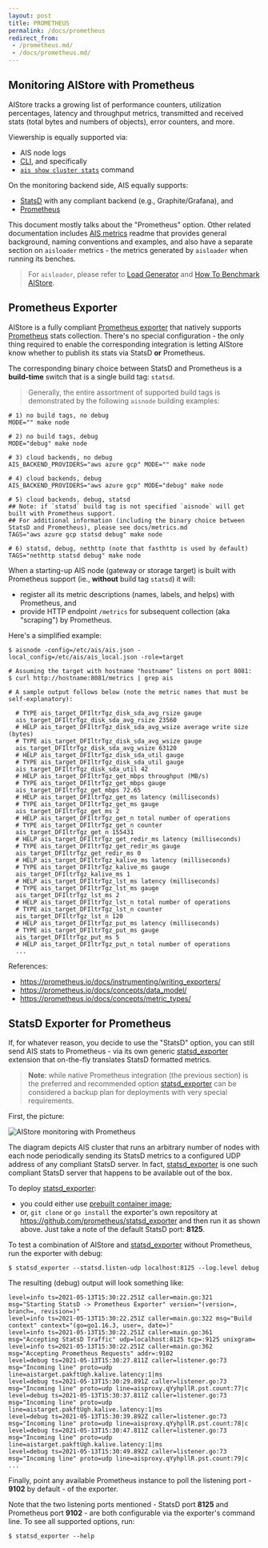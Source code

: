 ```yaml
---
layout: post
title: PROMETHEUS
permalink: /docs/prometheus
redirect_from:
 - /prometheus.md/
 - /docs/prometheus.md/
---
```


## Monitoring AIStore with Prometheus

AIStore tracks a growing list of performance counters, utilization percentages, latency and throughput metrics, transmitted and received stats (total bytes and numbers of objects), error counters, and more.

Viewership is equally supported via:
* AIS node logs
* [CLI](/docs/cli.md), and specifically
* [`ais show cluster stats`](/docs/cli/cluster.md) command

On the monitoring backend side, AIS equally supports:
* [StatsD](https://github.com/etsy/statsd) with any compliant backend (e.g., Graphite/Grafana), and
* [Prometheus](https://prometheus.io/)

This document mostly talks about the "Prometheus" option. Other related documentation includes [AIS metrics](metrics.md) readme that provides general background, naming conventions and examples, and also have a separate section on `aisloader` metrics - the metrics generated by `aisloader` when running its benches.

> For `aisloader`, please refer to [Load Generator](/docs/aisloader.md) and [How To Benchmark AIStore](howto_benchmark.md).

## Prometheus Exporter

AIStore is a fully compliant [Prometheus exporter](https://prometheus.io/docs/instrumenting/writing_exporters/) that natively supports [Prometheus](https://prometheus.io/) stats collection. There's no special configuration - the only thing required to enable the corresponding integration is letting AIStore know whether to publish its stats via StatsD **or** Prometheus.

The corresponding binary choice between StatsD and Prometheus is a **build-time** switch that is a single build tag: `statsd`.

> Generally, the entire assortment of supported build tags is demonstrated by the following `aisnode` building examples:

```console
# 1) no build tags, no debug
MODE="" make node

# 2) no build tags, debug
MODE="debug" make node

# 3) cloud backends, no debug
AIS_BACKEND_PROVIDERS="aws azure gcp" MODE="" make node

# 4) cloud backends, debug
AIS_BACKEND_PROVIDERS="aws azure gcp" MODE="debug" make node

# 5) cloud backends, debug, statsd
## Note: if `statsd` build tag is not specified `aisnode` will get built with Prometheus support.
## For additional information (including the binary choice between StatsD and Prometheus), please see docs/metrics.md
TAGS="aws azure gcp statsd debug" make node

# 6) statsd, debug, nethttp (note that fasthttp is used by default)
TAGS="nethttp statsd debug" make node
```

When a starting-up AIS node (gateway or storage target) is built with Prometheus support (ie., **without** build tag `statsd`) it will:

* register all its metric descriptions (names, labels, and helps) with Prometheus, and
* provide HTTP endpoint `/metrics` for subsequent collection (aka "scraping") by Prometheus.

Here's a simplified example:

```console
$ aisnode -config=/etc/ais/ais.json -local_config=/etc/ais/ais_local.json -role=target

# Assuming the target with hostname "hostname" listens on port 8081:
$ curl http://hostname:8081/metrics | grep ais

# A sample output follows below (note the metric names that must be self-explanatory):

  # TYPE ais_target_DFIltrTgz_disk_sda_avg_rsize gauge
  ais_target_DFIltrTgz_disk_sda_avg_rsize 23560
  # HELP ais_target_DFIltrTgz_disk_sda_avg_wsize average write size (bytes)
  # TYPE ais_target_DFIltrTgz_disk_sda_avg_wsize gauge
  ais_target_DFIltrTgz_disk_sda_avg_wsize 63120
  # HELP ais_target_DFIltrTgz_disk_sda_util gauge
  # TYPE ais_target_DFIltrTgz_disk_sda_util gauge
  ais_target_DFIltrTgz_disk_sda_util 42
  # HELP ais_target_DFIltrTgz_get_mbps throughput (MB/s)
  # TYPE ais_target_DFIltrTgz_get_mbps gauge
  ais_target_DFIltrTgz_get_mbps 72.65
  # HELP ais_target_DFIltrTgz_get_ms latency (milliseconds)
  # TYPE ais_target_DFIltrTgz_get_ms gauge
  ais_target_DFIltrTgz_get_ms 2
  # HELP ais_target_DFIltrTgz_get_n total number of operations
  # TYPE ais_target_DFIltrTgz_get_n counter
  ais_target_DFIltrTgz_get_n 155431
  # HELP ais_target_DFIltrTgz_get_redir_ms latency (milliseconds)
  # TYPE ais_target_DFIltrTgz_get_redir_ms gauge
  ais_target_DFIltrTgz_get_redir_ms 0
  # HELP ais_target_DFIltrTgz_kalive_ms latency (milliseconds)
  # TYPE ais_target_DFIltrTgz_kalive_ms gauge
  ais_target_DFIltrTgz_kalive_ms 1
  # HELP ais_target_DFIltrTgz_lst_ms latency (milliseconds)
  # TYPE ais_target_DFIltrTgz_lst_ms gauge
  ais_target_DFIltrTgz_lst_ms 2
  # HELP ais_target_DFIltrTgz_lst_n total number of operations
  # TYPE ais_target_DFIltrTgz_lst_n counter
  ais_target_DFIltrTgz_lst_n 120
  # HELP ais_target_DFIltrTgz_put_ms latency (milliseconds)
  # TYPE ais_target_DFIltrTgz_put_ms gauge
  ais_target_DFIltrTgz_put_ms 5
  # HELP ais_target_DFIltrTgz_put_n total number of operations
  ...
```

References:

* https://prometheus.io/docs/instrumenting/writing_exporters/
* https://prometheus.io/docs/concepts/data_model/
* https://prometheus.io/docs/concepts/metric_types/

## StatsD Exporter for Prometheus

If, for whatever reason, you decide to use the "StatsD" option, you can still send AIS stats to Prometheus - via its own generic [statsd_exporter](https://github.com/prometheus/statsd_exporter) extension that on-the-fly translates StatsD formatted metrics.

> **Note**: while native Prometheus integration (the previous section) is the preferred and recommended option [statsd_exporter](https://github.com/prometheus/statsd_exporter) can be considered a backup plan for deployments with very special requirements.

First, the picture:

![AIStore monitoring with Prometheus](images/statsd-exporter.png)

The diagram depicts AIS cluster that runs an arbitrary number of nodes with each node periodically sending its StatsD metrics to a configured UDP address of any compliant StatsD server. In fact, [statsd_exporter](https://github.com/prometheus/statsd_exporter) is one such compliant StatsD server that happens to be available out of the box.

To deploy [statsd_exporter](https://github.com/prometheus/statsd_exporter):

* you could either use [prebuilt container image](https://quay.io/repository/prometheus/statsd-exporter);
* or, `git clone` or `go install` the exporter's own repository at https://github.com/prometheus/statsd_exporter and then run it as shown above. Just take a note of the default StatsD port: **8125**.

To test a combination of AIStore and [statsd_exporter](https://github.com/prometheus/statsd_exporter) without Prometheus, run the exporter with debug:

```console
$ statsd_exporter --statsd.listen-udp localhost:8125 --log.level debug
```

The resulting (debug) output will look something like:

```console
level=info ts=2021-05-13T15:30:22.251Z caller=main.go:321 msg="Starting StatsD -> Prometheus Exporter" version="(version=, branch=, revision=)"
level=info ts=2021-05-13T15:30:22.251Z caller=main.go:322 msg="Build context" context="(go=go1.16.3, user=, date=)"
level=info ts=2021-05-13T15:30:22.251Z caller=main.go:361 msg="Accepting StatsD Traffic" udp=localhost:8125 tcp=:9125 unixgram=
level=info ts=2021-05-13T15:30:22.251Z caller=main.go:362 msg="Accepting Prometheus Requests" addr=:9102
level=debug ts=2021-05-13T15:30:27.811Z caller=listener.go:73 msg="Incoming line" proto=udp line=aistarget.pakftUgh.kalive.latency:1|ms
level=debug ts=2021-05-13T15:30:29.891Z caller=listener.go:73 msg="Incoming line" proto=udp line=aisproxy.qYyhpllR.pst.count:77|c
level=debug ts=2021-05-13T15:30:37.811Z caller=listener.go:73 msg="Incoming line" proto=udp line=aistarget.pakftUgh.kalive.latency:1|ms
level=debug ts=2021-05-13T15:30:39.892Z caller=listener.go:73 msg="Incoming line" proto=udp line=aisproxy.qYyhpllR.pst.count:78|c
level=debug ts=2021-05-13T15:30:47.811Z caller=listener.go:73 msg="Incoming line" proto=udp line=aistarget.pakftUgh.kalive.latency:1|ms
level=debug ts=2021-05-13T15:30:49.892Z caller=listener.go:73 msg="Incoming line" proto=udp line=aisproxy.qYyhpllR.pst.count:79|c
...
```

Finally, point any available Prometheus instance to poll the listening port - **9102** by default - of the exporter.

Note that the two listening ports mentioned - StatsD port **8125** and Prometheus port **9102** - are both configurable via the exporter's command line. To see all supported options, run:

```console
$ statsd_exporter --help
```
